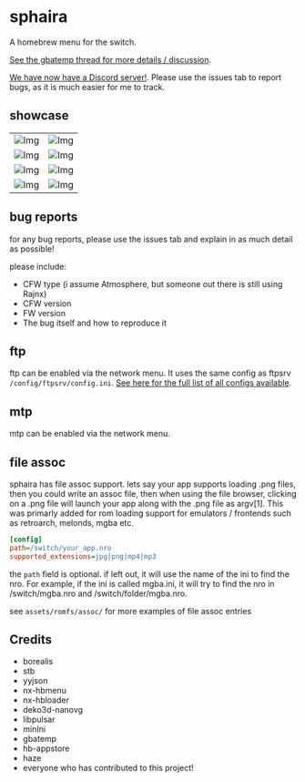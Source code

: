 # sphaira

A homebrew menu for the switch.

[See the gbatemp thread for more details / discussion](https://gbatemp.net/threads/sphaira-hbmenu-replacement.664523/).

[We have now have a Discord server!](https://discord.gg/8vZBsrprEc). Please use the issues tab to report bugs, as it is much easier for me to track.

## showcase

|                          |                          |
:-------------------------:|:-------------------------:
![Img](assets/screenshots/2024121522512100-879193CD6A8B96CD00931A628B1187CB.jpg) | ![Img](assets/screenshots/2024121522514300-879193CD6A8B96CD00931A628B1187CB.jpg)
![Img](assets/screenshots/2024121522513300-879193CD6A8B96CD00931A628B1187CB.jpg) | ![Img](assets/screenshots/2024121523084100-879193CD6A8B96CD00931A628B1187CB.jpg)
![Img](assets/screenshots/2024121522505300-879193CD6A8B96CD00931A628B1187CB.jpg) | ![Img](assets/screenshots/2024121522502300-879193CD6A8B96CD00931A628B1187CB.jpg)
![Img](assets/screenshots/2024121523033200-879193CD6A8B96CD00931A628B1187CB.jpg) | ![Img](assets/screenshots/2024121523070300-879193CD6A8B96CD00931A628B1187CB.jpg)

## bug reports

for any bug reports, please use the issues tab and explain in as much detail as possible!

please include:

- CFW type (i assume Atmosphere, but someone out there is still using Rajnx)
- CFW version
- FW version
- The bug itself and how to reproduce it

## ftp

ftp can be enabled via the network menu. It uses the same config as ftpsrv `/config/ftpsrv/config.ini`. [See here for the full list
of all configs available](https://github.com/ITotalJustice/ftpsrv/blob/master/assets/config.ini.template).

## mtp

mtp can be enabled via the network menu.

## file assoc

sphaira has file assoc support. lets say your app supports loading .png files, then you could write an assoc file, then when using the file browser, clicking on a .png file will launch your app along with the .png file as argv[1]. This was primarly added for rom loading support for emulators / frontends such as retroarch, melonds, mgba etc.

```ini
[config]
path=/switch/your_app.nro
supported_extensions=jpg|png|mp4|mp3
```

the `path` field is optional. if left out, it will use the name of the ini to find the nro. For example, if the ini is called mgba.ini, it will try to find the nro in /switch/mgba.nro and /switch/folder/mgba.nro.

see `assets/romfs/assoc/` for more examples of file assoc entries

## Credits

- borealis
- stb
- yyjson
- nx-hbmenu
- nx-hbloader
- deko3d-nanovg
- libpulsar
- minIni
- gbatemp
- hb-appstore
- haze
- everyone who has contributed to this project!
